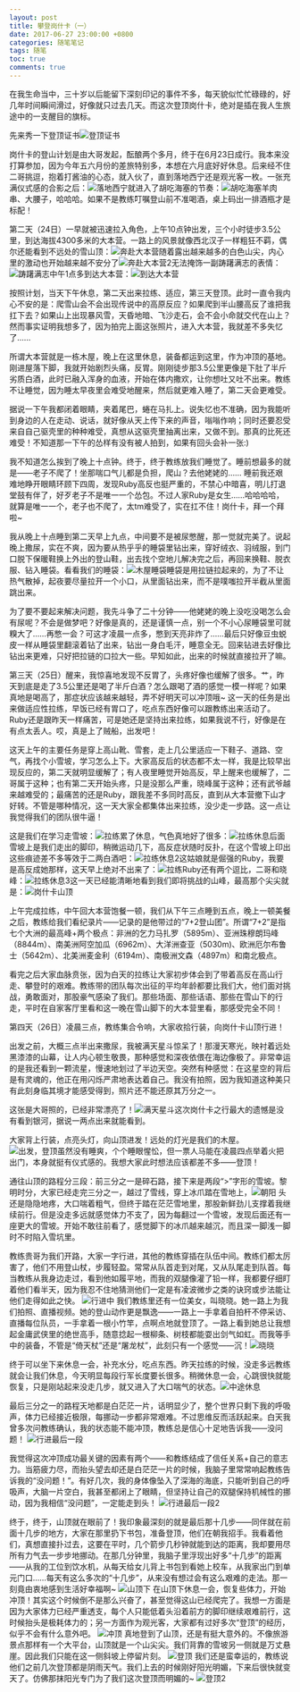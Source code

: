```yaml
---
layout: post
title: 攀登岗什卡（一）
date: 2017-06-27 23:00:00 +0800
categories: 随笔笔记
tags: 随笔
toc: true
comments: true
---
```

在我生命当中，三十岁以后能留下深刻印记的事件不多，每天貌似忙忙碌碌的，好几年时间瞬间滑过，好像就只过去几天。而这次登顶岗什卡，绝对是插在我人生旅途中的一支醒目的旗标。<!-- more -->

先来秀一下登顶证书![登顶证书](0627岗什卡01/岗什卡登顶证书.png)

岗什卡的登山计划是由大哥发起，酝酿两个多月，终于在6月23日成行。我本来没打算参加，因为今年五六月份的差旅特别多，本想在六月底好好休息。后来经不住二哥挑逗，抱着打酱油的心态，就入伙了，直到落地西宁还是观光客一枚。一张充满仪式感的合影之后：![落地西宁](0627岗什卡01/落地西宁.jpg)就进入了胡吃海塞的节奏：![胡吃海塞](0627岗什卡01/胡吃海塞.jpg)羊肉串、大腰子，哈哈哈。如果不是教练叮嘱登山前不准喝酒，桌上码出一排酒瓶才是标配！

第二天（24日）一早就被迅速拉入角色，上午10点钟出发，三个小时徒步3.5公里，到达海拔4300多米的大本营。一路上的风景就像西北汉子一样粗狂不羁，偶尔还能看到不远处的雪山顶：![奔赴大本营](0627岗什卡01/奔赴大本营.jpg)随着露出越来越多的白色山尖，内心里的激动也开始越来越不安分了![奔赴大本营2](0627岗什卡01/奔赴大本营2.jpg)无法掩饰一副踌躇满志的表情：![踌躇满志](0627岗什卡01/踌躇满志.jpg)中午1点多到达大本营：![到达大本营](0627岗什卡01/到达大本营.png)

按照计划，当天下午休息，第二天出来拉练、适应，第三天登顶。此时一直令我内心不安的是：爬雪山会不会出现传说中的高原反应？如果爬到半山腰高反了谁把我扛下去？如果山上出现暴风雪，天昏地暗、飞沙走石，会不会小命就交代在山上？然而事实证明我想多了，因为拍完上面这张照片，进入大本营，我就差不多失忆了……

所谓大本营就是一栋木屋，晚上在这里休息，装备都运到这里，作为冲顶的基地。刚进屋落下脚，我就开始剧烈头痛，反胃。刚刚徒步那3.5公里更像是下肚了半斤劣质白酒，此时已融入浑身的血液，开始在体内撒欢，让你想吐又吐不出来。教练不让睡觉，因为睡太早夜里会难受地醒来，然后就更难入睡了，第二天会更难受。

据说一下午我都闭着眼睛，夹着尾巴，蜷在马扎上。说失忆也不准确，因为我能听到身边的人在走动、说话，就好像从天上传下来的声音，嗡嗡作响；同时还要忍受来自自己驱壳里的种种难受，真想从这驱壳里抽离出来，又做不到。那真的比死还难受！不知道那一下午的怂样有没有被人拍到，如果有回头会补一张:)

我不知道怎么挨到了晚上十点钟。终于，终于教练放我们睡觉了。睡前想最多的就是——老子不爬了！坐那喘口气儿都是负担，爬山？去他姥姥的…… 睡前我还艰难地睁开眼睛环顾下四周，发现Ruby高反也挺严重的，不禁心中暗喜，明儿打退堂鼓有伴了，好歹老子不是唯一一个怂包。不过人家Ruby是女生……哈哈哈哈，就算是唯一一个，老子也不爬了，太tm难受了，实在扛不住！岗什卡，拜一个拜啦~

我从晚上十点睡到第二天早上九点，中间要不是被尿憋醒，那一觉就完美了。说起晚上撒尿，实在不爽，因为要从热乎乎的睡袋里钻出来，穿好绒衣、羽绒服，到门口脱下保暖鞋换上外出的登山鞋，出去找个空地儿解决完之后，再回来换鞋、脱衣服、钻入睡袋。看看我们的睡袋：![木屋睡袋](0627岗什卡01/木屋睡袋.jpg)睡袋是用拉链拉起来的，为了不让热气散掉，起夜要尽量拉开一个小口，从里面钻出来，而不是噗嗤拉开半截从里面跳出来。

为了要不要起来解决问题，我先斗争了二十分钟——他姥姥的晚上没吃没喝怎么会有尿呢？不会是做梦吧？好像是真的，还是谨慎一点，别一个不小心尿睡袋里可就糗大了……再憋一会？可这才凌晨一点多，憋到天亮非炸了……最后只好像豆虫蜕皮一样从睡袋里翻滚着钻了出来，钻出一身白毛汗，睡意全无。回来钻进去好像比钻出来更难，只好把拉链的口拉大一些。早知如此，出来的时候就直接拉开了嘛。

第三天（25日）醒来，我惊喜地发现不反胃了，头疼好像也缓解了很多。艹，昨天到底是走了3.5公里还是喝了半斤白酒？怎么跟喝了酒的感觉一模一样呢？如果真地是喝高了，那症状应该越来越轻，弄不好明天可以冲顶哦~ 这一天的任务是出来做适应性拉练，早饭已经有胃口了，吃点东西好像可以跟教练出来活动了。Ruby还是跟昨天一样痛苦，可是她还是坚持出来拉练，如果我说不行，好像是在有点太丢人。哎，真是上了贼船，出发吧！

这天上午的主要任务是穿上高山靴、雪套，走上几公里适应一下鞋子、道路、空气，再找个小雪坡，学习怎么上下。大家高反后的状态都不太一样，我是比较早出现反应的，第二天就明显缓解了；有人夜里睡觉开始高反，早上醒来也缓解了，二哥属于这种；也有第二天开始头疼，只是没那么严重，晓峰属于这种；还有武爷越来越难受的；最痛苦的还是Ruby，跟我差不多同时高反，直到从大本营撤下山才好转。不管是哪种情况，这一天大家全都集体出来拉练，没少走一步路。这一点让我觉得我们的团队很牛逼！

这是我们在学习走雪坡：![拉练](0627岗什卡01/拉练.jpg)累了休息，气色真地好了很多：![拉练休息](0627岗什卡01/拉练休息.jpg)后面雪坡上是我们走出的脚印，稍微运动几下，高反症状随时反扑，在这个雪坡上印出这些痕迹差不多等效于二两白酒吧：![拉练休息2](0627岗什卡01/拉练休息2.jpg)这姑娘就是倔强的Ruby，我要是高反成她那样，这天早上绝对不出来了：![拉练Ruby](0627岗什卡01/拉练Ruby.jpg)还有两个逗比，二哥和晓峰：![拉练休息3](0627岗什卡01/拉练休息3.jpg)这一天已经能清晰地看到我们即将挑战的山峰，最高那个尖尖就是：![岗什卡山顶](0627岗什卡01/岗什卡山顶.jpg)

上午完成拉练，中午回大本营饱餐一顿，我们从下午三点睡到五点，晚上一顿美餐之后，教练给我们看纪录片——记录的是他带过的“7+2登山团”。所谓“7+2”是指七个大洲的最高峰+两个极点：非洲的乞力马扎罗（5895m）、亚洲珠穆朗玛峰（8844m）、南美洲阿空加瓜（6962m）、大洋洲查亚（5030m)、欧洲厄尔布鲁士（5642m）、北美洲麦金利（6194m）、南极洲文森（4897m）和南北极点。

看完之后大家血脉贲张，因为白天的拉练让大家初步体会到了带着高反在高山行走、攀登时的艰难。教练带的团队每次出征的平均年龄都要比我们大，他们面对挑战，勇敢面对，那股豪气感染了我们。那些场面、那些话语、那些在雪山下的行走，平时在自家客厅里看和这一晚在雪山脚下的大本营里看，那感受完全不同！

第四天（26日）凌晨三点，教练集合令响，大家收拾行装，向岗什卡山顶行进！

出发之前，大概三点半出来撒尿，我被满天星斗惊呆了！那漫天寒光，映衬着远处黑漆漆的山幕，让人内心顿生敬畏，那种感觉和深夜依偎在海边像极了。非常幸运的是我还看到一颗流星，慢速地划过了半边天空。突然有种感觉：在这星空的背后是有灵魂的，他正在用闪烁严肃地表达着自己。我没有拍照，因为我知道这种美只有此刻身临其境才能感受得到，照片还不能还原其万分之一。

这张是大哥照的，已经非常漂亮了！![满天星斗](0627岗什卡01/满天星斗.jpg)这次岗什卡之行最大的遗憾是没有看到银河，据说一两点出来就能看到。


大家背上行装，点亮头灯，向山顶进发！远处的灯光是我们的木屋。![出发，登顶](0627岗什卡01/出发，登顶.jpg)虽然没有睡爽，个个睡眼惺忪，但一票人马能在凌晨四点举着火把出门，本身就挺有仪式感的。我想大家此时想法应该都差不多——登顶！

通往山顶的路程分三段：前三分之一是碎石路，接下来是两段“>”字形的雪坡。黎明时分，大家已经走完三分之一，越过了雪线，穿上冰爪踏在雪地上，![朝阳](0627岗什卡01/朝阳.jpg)
头还是隐隐地疼，大口喘着粗气，但终于踏在茫茫雪地里，那股新鲜劲儿支撑着我继续前行。但是没走多远就感觉体力不支了，因为每翻过一个雪坡，发现后面还有一座更大的雪坡。开始不敢往前看了，感觉脚下的冰爪越来越沉，而且深一脚浅一脚时不时陷入雪坑里。

教练贵哥为我们开路，大家一字行进，其他的教练穿插在队伍中间。教练们都太厉害了，他们不用登山杖，步履轻盈。常常从队首走到对尾，又从队尾走到队首。每当教练从我身边走过，看到他如履平地，而我的双腿像灌了铅一样，我都要仔细盯着他们看半天，因为我忍不住地猜测他们一定是有凌波微步之类的诀窍或步法能让他们走得如此之快。
![行进中](0627岗什卡01/行进中.jpg)
我们教练里还有一位美女，叫晓晓。她一路上为我们拍照、直播视频。她的登山动作更是飘逸——一路上一手拿着自拍杆不停采访、直播每位队员，一手拿着一根小竹竿，点啊点地就登顶了。一路上看到她总让我想起金庸武侠里的绝世高手，随意捻起一根柳条、树枝都能耍出剑气如虹。而我等手中的装备，不管是“倚天杖”还是“屠龙杖”，此刻只有一个感觉——沉！![晓晓](0627岗什卡01/晓晓.jpg)

终于可以坐下来休息一会，补充水分，吃点东西。昨天拉练的时候，没走多远教练就会让我们休息，今天明显每段行军长度要长很多。稍微休息一会，心跳很快就能恢复，只是刚站起来没走几步，就又进入了大口喘气的状态。![中途休息](0627岗什卡01/中途休息.jpg)

最后三分之一的路程天地都是白茫茫一片，话明显少了，整个世界只剩下我的呼吸声，体力已经接近极限，每挪动一步都非常艰难。不过思维反而活跃起来。白天我曾多次问教练确认，我的状态能不能冲顶，教练总是信心十足地告诉我——没问题！
![行进最后一段](0627岗什卡01/行进最后一段.jpg)

我觉得这次冲顶成功最关键的因素有两个——和教练结成了信任关系+自己的意志力。当筋疲力尽，而抬头望去却还是白茫茫一片的时候，我脑子里常常响起教练告诉我的“没问题！”。有好几次，我的身体像坠入了深海的海底，只能听到自己的呼吸声，大脑一片空白，我甚至都闭上了眼睛，但坚持让自己的双腿保持机械性的挪动，因为我相信“没问题”，一定能走到头！
![行进最后一段2](0627岗什卡01/行进最后一段2.jpg)

终于，终于，山顶就在眼前了！我印象最深刻的就是最后那十几步——同伴就在前面十几步的地方，大家在那里扔下书包，准备登顶，他们在朝我招手。我看着他们，真想直接扑过去，这要在平时，几个箭步几秒钟就能到达的距离，我却要用尽所有力气去一步步地挪动。在那几分钟里，我脑子里浮现出好多“十几步”的距离——从我的工位到饮水机，从每天给女儿背上书包到看她上校车，从我家出门到单元门口……每天有这么多次的“十几步”，从来没有想过会有这么艰难的走法。那一刻竟由衷地感到生活好幸福啊~
![山顶下](0627岗什卡01/山顶下.jpg)
在山顶下休息一会，恢复些体力，开始冲顶！其实这个时候倒不是那么兴奋了，甚至觉得这山已经爬完了。我想一方面是因为大家体力已经严重透支，每个人只能低着头沿着前方的脚印继续艰难前行，这时候抬头是极耗体力的；另一方面作为观光客，大家都有过好多次“登顶”的经历，似乎不会有什么意外吧。
![冲顶](0627岗什卡01/冲顶.jpg)
真地登到了山顶，还是有挺大意外的。不像旅游景点那样有一个大平台，山顶就是一个山尖尖。我们背靠的雪坡另一侧就是万丈悬崖。因此我们只能在这一侧斜坡上停留片刻。
![登顶](0627岗什卡01/登顶.jpg)
我们还是蛮幸运的，教练说他们之前几次登顶都是阴雨天气。我们上去的时候刚好阳光明媚，下来后很快就变天了。仿佛那抹阳光专门为了我们这次登顶而明媚的~
![登顶2](0627岗什卡01/登顶2.jpg)

